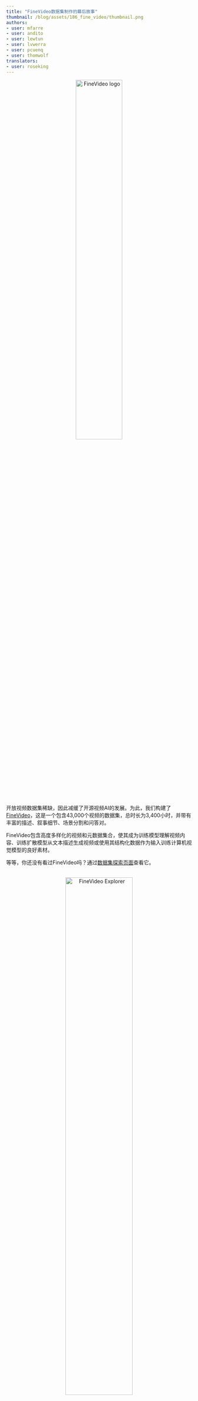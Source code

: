 ```yaml
---
title: "FineVideo数据集制作的幕后故事" 
thumbnail: /blog/assets/186_fine_video/thumbnail.png
authors:
- user: mfarre
- user: andito
- user: lewtun
- user: lvwerra
- user: pcuenq
- user: thomwolf
translators:
- user: roseking
---
```

<center>
    <img src="https://huggingface.co/datasets/huggingface/documentation-images/resolve/main/finevideo/logo.png" alt="FineVideo logo" style="width: 50%;"><br>
</center>

开放视频数据集稀缺，因此减缓了开源视频AI的发展。为此，我们构建了[FineVideo](https://huggingface.co/spaces/HuggingFaceFV/FineVideo-Explorer)，这是一个包含43,000个视频的数据集，总时长为3,400小时，并带有丰富的描述、叙事细节、场景分割和问答对。

FineVideo包含高度多样化的视频和元数据集合，使其成为训练模型理解视频内容、训练扩散模型从文本描述生成视频或使用其结构化数据作为输入训练计算机视觉模型的良好素材。

等等，你还没有看过FineVideo吗？通过[数据集探索页面](https://huggingface.co/spaces/HuggingFaceFV/FineVideo-Explorer)查看它。

<center>
    <br>
    <a href="https://huggingface.co/spaces/HuggingFaceFV/FineVideo-Explorer">
        <img src="https://huggingface.co/datasets/huggingface/documentation-images/resolve/main/finevideo/finevideo.gif" alt="FineVideo Explorer" style="width: 60%;">
    </a>
    <br><br>
</center>

## 目录
- [目录](#目录)
- [关于这篇博客文章](#关于这篇博客文章)
- [构建原始数据集](#构建原始数据集)
  - [过滤YouTube-Commons](#过滤youtube-commons)
  - [下载视频](#下载视频)
- [保留动态内容](#保留动态内容)
  - [词密度过滤](#词密度过滤)
  - [视觉动态性过滤](#视觉动态性过滤)
- [视频分类](#视频分类)
  - [自定义构建的分类法](#自定义构建的分类法)
  - [内容标注](#内容标注)
  - [分类法反馈循环 - 内容标注](#分类法反馈循环---内容标注)
- [贡献描述性元数据](#贡献描述性元数据)
  - [长视频 & Gemini 1.5 Pro](#长视频--gemini-15-pro)
  - [内容选择](#内容选择)
  - [使用Gemini 1.5 Pro和GPT4o进行结构化输出标注](#使用gemini-15-pro和gpt4o进行结构化输出标注)
- [精细对齐和异常过滤](#精细对齐和异常过滤)
- [未来工作](#未来工作)

## 关于这篇博客文章
在这篇博客文章中，我们分享了开发FineVideo的技术细节和代码：从[YouTube-Commons](https://huggingface.co/datasets/PleIAs/YouTube-Commons)中的190万个视频开始，到最终获得44,000个带有详细标注的视频。

一个好的开始方式是查看我们旅程的不同步骤。这些步骤涉及内容过滤、标注和输出结构化。

<center>
    <br>
    <img src="https://huggingface.co/datasets/huggingface/documentation-images/resolve/main/finevideo/dataset-creation.png" alt="Dataset Creation" style="width: 70%;">
    <figcaption style="font-style: italic;">FineVideo视频过滤和标注管道</figcaption>
    <br><br>
</center>

在接下来的部分中，我们将讨论每个步骤，并提供相关代码部分的参考。如果你更喜欢直接浏览代码，请查看我们在[Github](https://github.com/mfarre/fineVideo)上的FineVideo仓库。

首先，让我们看看我们是如何获得初始的YouTube视频列表并应用一些初步过滤的。
<br>
## 构建原始数据集

我们的旅程从[YouTube-Commons](https://huggingface.co/datasets/PleIAs/YouTube-Commons)开始：这是一个包含在YouTube上共享的CC-By许可下的视频音频转录的集合。该项目由[PleIAs](https://pleias.fr/)创建并维护，作为其语料库收集项目的一部分。
<br>
### 过滤YouTube-Commons

YouTube Commons包含多种语言的视频和转录，我们的初始任务是将其内容缩小到同一种语言。

我们过滤YouTube-Commons中的英语视频，同时收集相关元数据。通过这种初步过滤，我们收集了190万个视频、它们的闭 captions 和元数据。

以下是一些过滤和保留的元数据字段的详细信息：

**过滤**

<div style="text-align: center;margin: auto; width: 80%;">

| **字段** | **过滤值** | **描述** |
| --- | --- | --- |
| original_language | en | 英语视频 |
| transcription_language | en | 英语转录 |
</div>
<br>

**元数据字段**

<div style="text-align: center;margin: auto; width: 80%;">

  <details>
    <summary>点击展开元数据字段</summary>
    <table style="width: 100%; margin-top: 10px;">
      <tr>
        <th>字段</th>
        <th>描述</th>
      </tr>
      <tr>
        <td>acodec</td>
        <td>音频编解码器</td>
      </tr>
      <tr>
        <td>age_limit</td>
        <td>YouTube视频的年龄限制</td>
      </tr>
      <tr>
        <td>categories</td>
        <td>YouTube视频类别</td>
      </tr>
      <tr>
        <td>channel</td>
        <td>YouTube频道</td>
      </tr>
      <tr>
        <td>channel_follower_count</td>
        <td>频道订阅用户数量</td>
      </tr>
      <tr>
        <td>channel_id</td>
        <td>YouTube频道标识符</td>
      </tr>
      <tr>
        <td>character_count</td>
        <td>闭 captions 中的字符数</td>
      </tr>
      <tr>
        <td>comment_count</td>
        <td>YouTube评论数量</td>
      </tr>
      <tr>
        <td>description</td>
        <td>YouTube视频描述</td>
      </tr>
      <tr>
        <td>duration_string</td>
        <td>视频时长，格式为hh:mm:ss</td>
      </tr>
      <tr>
        <td>license</td>
        <td>视频许可证</td>
      </tr>
      <tr>
        <td>like_count</td>
        <td>YouTube视频点赞数量</td>
      </tr>
      <tr>
        <td>resolution</td>
        <td>视频分辨率，格式为宽度x高度</td>
      </tr>
      <tr>
        <td>tags</td>
        <td>YouTube视频的自由文本标签</td>
      </tr>
      <tr>
        <td>text</td>
        <td>闭 captions</td>
      </tr>
      <tr>
        <td>title</td>
        <td>YouTube视频标题</td>
      </tr>
      <tr>
        <td>upload_date</td>
        <td>YouTube上传日期</td>
      </tr>
      <tr>
        <td>vcodec</td>
        <td>视频编解码器</td>
      </tr>
      <tr>
        <td>video_id</td>
        <td>YouTube视频标识符</td>
      </tr>
      <tr>
        <td>view_count</td>
        <td>YouTube观看次数</td>
      </tr>
      <tr>
        <td>word_count</td>
        <td>闭 captions 中的单词数</td>
      </tr>
    </table>
  </details>
</div>
<br>

内容过滤和元数据收集的代码可在此处找到 [[链接](https://github.com/mfarre/fineVideo/blob/main/rawdataset/filter-yt-commons.py)]

### 下载视频

一旦我们有了190万个目标视频列表，我们成功下载了180万个视频（一些视频被频道所有者删除，一些视频更改了权限）。

我们探索了两种不同的分布式下载方法。

<u><b>选项1：Video2dataset</b></u>

video2dataset是一个开源项目 [[链接](https://github.com/iejMac/video2dataset)]，专注于分布式视频下载、转换和打包为不同的数据集格式。该项目原生支持Slurm工作负载管理器，因此我们可以在我们的CPU集群上运行它。

<center>
    <br>
    <img src="https://huggingface.co/datasets/huggingface/documentation-images/resolve/main/finevideo/video2dataset_overview.png" alt="Dataset Creation" style="width: 60%;">
    <figcaption style="font-style: italic;">来源：Video2Dataset GitHub页面</figcaption>
    <br><br>
</center>

由于我们所有集群实例都通过相同的公共IP访问互联网，我们为项目贡献了指定代理的可能性，以方便视频下载。虽然该功能尚未合并，但你可以通过我们的PR [[链接](https://github.com/iejMac/video2dataset/pull/350)] 修补video2dataset以使用代理功能。

<br>
<u><b>选项2：云批处理作业</b></u>
<br><br>
大多数云提供商都有通过简单定义执行每项作业的实例类型、定义队列并提供包含将执行的代码的容器来运行作业的可能性。

我们使用Google Cloud和AWS运行一个自制的Docker容器，使用[ytdlp](https://github.com/yt-dlp/yt-dlp)下载视频和元数据，并将结果推送到S3。

构建Docker容器的文件可在此处找到 [[代码](https://github.com/mfarre/fineVideo/tree/main/rawdataset/ytdlps3)]。

<u><b>我们的结论</b></u>

虽然Video2Dataset在有代理的情况下是可行的，并允许我们进行额外的处理步骤，但我们能够对代理进行的每秒请求数成为了瓶颈。这使我们转向云批处理作业。

## 保留动态内容

在我们的最佳视频搜索中，我们将选择范围缩小到既有视觉动作又有中等快速语速的内容。我们通过词密度过滤和视觉动态性过滤来实现这一点。

### 词密度过滤

我们以视频中的词密度作为音频动态性的代理。词密度的定义为：

`词密度 = 闭 captions 中的单词数 / 视频总时长（秒）`

通过在不同密度阈值下采样并视觉评估内容质量，我们决定删除词密度低于0.5词/秒的所有视频。

示例：

<div style="text-align: center;margin: auto; width: 50%;">

| **词密度** | **示例** |
| --- | --- |
| 0.25 | <iframe width="200" height="113" src="https://www.youtube.com/embed/mqAeYCSP1wA" frameborder="0" allow="accelerometer; autoplay; clipboard-write; encrypted-media; gyroscope; picture-in-picture" allowfullscreen></iframe> |
| 0.5  | <iframe width="200" height="113" src="https://www.youtube.com/embed/eLtOfmzdU_o" frameborder="0" allow="accelerometer; autoplay; clipboard-write; encrypted-media; gyroscope; picture-in-picture" allowfullscreen></iframe> |
| 0.75 | <iframe width="200" height="113" src="https://www.youtube.com/embed/nx9yfGgXK6s" frameborder="0" allow="accelerometer; autoplay; clipboard-write; encrypted-media; gyroscope; picture-in-picture" allowfullscreen></iframe> |
| 1.0  | <iframe width="200" height="113" src="https://www.youtube.com/embed/7xMDfivSrkg" frameborder="0" allow="accelerometer; autoplay; clipboard-write; encrypted-media; gyroscope; picture-in-picture" allowfullscreen></iframe> |

</div>

词密度过滤和探索示例的代码可在此处找到 [[链接](https://github.com/mfarre/fineVideo/blob/main/dynamicfilters/worddensityfiltering.py)]

### 视觉动态性过滤

我们重新利用FFMPEG的[Freezedetect过滤器](https://ffmpeg.org/ffmpeg-filters.html#freezedetect)来判断视频的动态性。虽然此过滤器旨在识别视频中的冻结部分（多个相同帧连续放置），但我们可以通过将`noise`参数设置为非常高的值来识别低运动块。

我们不是在整个视频上运行freezedetect，而是通过时间片段分析视频，并根据被分类为静态的片段数量来投票视频是否静态。通过手动评估，我们设置了一个阈值，如果分析的片段中有40%是低运动的，则丢弃该视频。

经过此过滤后丢弃的一些内容类型：
<div style="text-align: center;margin: auto; width: 50%;">

| **类型** | **示例** |
| --- | --- |
| 静态图像配音乐 | <iframe width="200" height="113" src="https://www.youtube.com/embed/-3PjwEGxu9w" frameborder="0" allow="accelerometer; autoplay; clipboard-write; encrypted-media; gyroscope; picture-in-picture" allowfullscreen></iframe> |
| 演示屏幕录制 | <iframe width="200" height="113" src="https://www.youtube.com/embed/-72DqMfjtF8" frameborder="0" allow="accelerometer; autoplay; clipboard-write; encrypted-media; gyroscope; picture-in-picture" allowfullscreen></iframe> |
| 高度静态的人对着摄像头说话 | <iframe width="200" height="113" src="https://www.youtube.com/embed/0-KRYKbg_T8" frameborder="0" allow="accelerometer; autoplay; clipboard-write; encrypted-media; gyroscope; picture-in-picture" allowfullscreen></iframe> |

</div>

分类视频动态性的DockerFile和代码可在此处找到 [[链接](https://github.com/mfarre/fineVideo/tree/main/dynamicfilters/videodynamismfiltering)]

从分析的180万个视频中，经过此步骤后我们保留了60万个动态视频。在这一阶段，我们深入研究视频内容，这对于确保数据集的多样性至关重要。

## 视频分类

为了实现最多样化的内容选择，我们使用闭 captions 和YouTube元数据对60万个过滤后的资产进行分类。为了在分类过程中获得控制，我们创建了一个分类法，并指导标注过程以遵循该分类法。

### 自定义构建的分类法

我们使用GPT4-o引导自定义构建的分类法，并由信息科学家审查和调整。该分类法包含126个细分类别，分为多个层次。这种多层次的方法允许FineVideo的用户根据其特定用例对数据集进行切片。

![分类法](https://huggingface.co/datasets/huggingface/documentation-images/resolve/main/finevideo/taxonomy.png)

分类法也可在JSON中找到 [[链接](https://github.com/mfarre/fineVideo/blob/main/videocategorization/content_taxonomy.json)]

通过初始版本的分类法，我们开始内容标注，并通过查看内容标注的结果，在信息科学家的帮助下，我们相应地调整了分类法。

### 内容标注

我们使用Llama 3.1 70B通过Text Generation Inference [TGI](https://github.com/huggingface/text-generation-inference) [[代码](https://github.com/mfarre/fineVideo/tree/main/videocategorization)]对视频进行分类。

提示需要多次迭代以确保答案严格是我们分类法中的一个类别。在我们的提示评估过程中，我们发现通过从提示中删除现有的YouTube标签和类别，结果的质量显著提高：YouTube元数据使Llama 3.1生成的文本偏向于YouTube提供的类别之一。

```python
prompt_template = """
给定这些类别：{leaves}
根据其闭 captions 和一些元数据细节对YouTube视频进行分类。仅返回所选类别，不要返回其他内容！
标题：{title}
描述：{description}
频道：{channel}
闭 captions：{closed_caption}
"""
```

### 分类法反馈循环 - 内容标注

<center>
    <img src="https://huggingface.co/datasets/huggingface/documentation-images/resolve/main/finevideo/categorization-feedback-loop.png" alt="Categorization feedback loop" style="width: 40%;">
    <figcaption style="font-style: italic;">分类法调整在内容分类过程中的反馈循环</figcaption>
    <br><br>
</center>

信息科学家的角色之一是随着时间的推移对分类法进行调整，以添加新类别或在需要时增加一些额外的区分度。

使用LLMs进行内容分类将分类法的调整时间从几个月/年缩短到几小时。此外，在某些情况下，我们创建了专门用于丢弃敏感视频的类别，例如属于`Firearms & Weapons`和`Substance Use & Drugs`的视频。

## 贡献描述性元数据

在这一阶段，我们有三个视频级别的元数据来源：
* 视频类别（使用Llama 3.1推断）
* YouTube元数据（标题、描述）
* YouTube-Commons的转录

为了在视频理解领域做出贡献，我们决定深入到时间码级别的元数据，例如活动、对象、叙事和编辑方面。

虽然我们考虑过将人工标注作为主动学习设置的一部分，其中一个或多个模型提出标注，人工进行QA步骤，但我们发现Gemini是一个很好的解决方案，特别是在我们限制了输入视频长度和输出格式的情况下。

### 长视频 & Gemini 1.5 Pro

我们深入研究了Gemini 1.5 Pro，迭代我们的提示并测试了不同内容长度。

由于其限制为1M个token，这大约相当于~1小时的视频，我们被迫丢弃超过1小时的视频。

为了克服这种情况，我们尝试加速超过1小时的视频，以便适应Gemini的上下文。

<center>
    <br>
    <img src="https://huggingface.co/datasets/huggingface/documentation-images/resolve/main/finevideo/gemini-context-cartoon.png" alt="Gemini context" style="width: 80%;">
    <figcaption style="font-style: italic;">探索：加速视频以适应Gemini的上下文</figcaption>
    <br><br>
</center>

虽然在高层次上似乎有效，但当我们开始查看细节时，我们发现只有视频的前几分钟被准确标注。

发现质量在长视频上下降，我们想知道这是否会影响我们其余的视频？通过采样不同长度的视频并检查标注的视频覆盖率，我们发现超过10分钟的视频质量有所下降。

为了与我们的目标一致，即向社区提供高质量的数据，我们丢弃了超过10分钟的视频。

### 内容选择

由于每小时的视频使用Gemini标注成本超过5美元，我们不能标注所有经过过滤的视频。因此，我们希望确保在所有主题上都有良好的覆盖，并在内容多样性和预算之间找到一个良好的平衡。我们将此大小约束设置为4,000小时的视频。

为了从60万个视频中选择4,000小时的内容，我们准备了一个算法，该算法平衡了内容类别、用户参与度和频道代表性，以达到目标时长。

<div style="display: flex; align-items: flex-start;">

  <!-- 左侧图片 -->
  <div style="flex: 1; text-align: center;">
    <img src="https://huggingface.co/datasets/huggingface/documentation-images/resolve/main/finevideo/oracle-flow.png" alt="Oracle Flow" style="max-width: 100%; height: auto;clip-path: inset(0px 0px 3px 0px);">
    <p><em>算法流程图</em></p>
  </div>

  <!-- 右侧文本 -->
  <div style="flex: 1; padding-left: 20px;">
    <br><br><br>
    <h3>内容选择算法的一些关键部分：</h3>
    <ul>
      <li><strong>活动评分</strong>：我们通过结合评论、观看和点赞数量计算每个视频的参与度指标，并赋予不同权重。此评分有助于优先考虑与观众产生共鸣的视频。</li><br><br>
      <li><strong>视频选择</strong>：此步骤迭代选择视频以达到目标时长，同时确保多样性。它在高参与度内容和各种类别及频道的代表性之间进行平衡，使用惩罚系统避免任何单一频道的过度代表。</li><br><br>
      <li><strong>最终调整</strong>：我们调整选择以尽可能接近目标时长，而不超过它。它按时长对选定的视频进行排序，并将它们添加到最终列表中，直到达到最接近目标总时长的可能。</li>
    </ul>
  </div>
</div>

<!-- 图片和文本下方的附加文本 -->
<div style="margin-top: 20px;">
  <p>代码可在此处找到 <a href="https://github.com/mfarre/fineVideo/blob/main/contentselection/oracle.py" target="_blank">[链接]</a>。</p>
</div>

<br>

### 使用Gemini 1.5 Pro和GPT4o进行结构化输出标注

<u><b>为什么需要结构化数据？</b></u>

我们构建FineVideo的目标之一是提供结构化数据，以赋能我们的社区：如果你正在研究多模态LLMs，你可以对数据进行切片，并决定哪些类别适合你的预训练或微调组合。如果你更关注计算机视觉，你可以直接使用数据集来训练基于FineVideo中包含的数值类别的分类器，例如动态性评分、场景边界或音视频相关性评分。

<u><b>结构化数据和Gemini 1.5</u></b>

Gemini 1.5 Pro允许通过提供模式生成基于JSON的输出。我们探索了这一功能，并很快意识到两个问题：

- 我们无法将原始模式适应Gemini，因为我们的模式非常复杂
- 当我们尝试使用稍微简化的模式（仍然相当复杂）时，Gemini结果的质量显著下降：大多数场景类型的数据（角色、活动、道具）丢失。我们尝试将提示拆分为多个提示，并将不同的提示匹配到模式的不同部分，但没有取得太大成功。

我们观察到的完全符合其他研究人员的经验：添加具体的模式约束可能会降低性能。（[Let Me Speak Freely? A Study on the Impact of Format Restrictions on Performance of Large Language Models](https://huggingface.co/papers/2408.02442)）。

我们的解决方案依赖于使用Gemini 1.5生成自由文本，并添加第二步处理步骤，将Gemini的结果与我们的模式对齐。

我们使用的Gemini提示如下：

```
研究视频并提供以下关于视频和构成它的语义场景的详细信息：

- characterList: 在整个视频中出现的角色列表，以及一个视觉描述，应该允许我只看一张他们的图片就能识别他们。
- scenes: 场景列表，具有以下属性：
  - 场景的开始/结束时间戳
  - 场景中出现的所有角色列表
  - 所有活动及其时间戳列表
  - 所有道具及其时间戳列表
  - 所有视频编辑细节及其开始/结束时间戳列表。细节包括过渡、效果、音乐以及建议，如可以删除的场景片段及其原因
  - 场景情绪，并附上视觉效果、音频和上下文如何贡献的说明。使用以下分类法，仅返回名称：{"moods":{"Positive":[{"name":"Happy","description":"Feeling joyful, content, or delighted."},{"name":"Excited","description":"Feeling enthusiastic, energetic, or eager."},{"name":"Calm","description":"Feeling peaceful, relaxed, or serene."},{"name":"Grateful","description":"Feeling appreciative or thankful."},{"name":"Proud","description":"Feeling satisfied with one's achievements or the achievements of others."}],"Negative":[{"name":"Sad","description":"Feeling down, unhappy, or sorrowful."},{"name":"Angry","description":"Feeling irritated, frustrated, or furious."},{"name":"Anxious","description":"Feeling nervous, worried, or uneasy."},{"name":"Lonely","description":"Feeling isolated, disconnected, or abandoned."},{"name":"Bored","description":"Feeling uninterested, disengaged, or restless."}],"Neutral":[{"name":"Indifferent","description":"Feeling neither particularly positive nor negative."},{"name":"Content","description":"Feeling satisfied but not overly excited."},{"name":"Curious","description":"Feeling interested or inquisitive without strong emotion."},{"name":"Confused","description":"Feeling uncertain or unclear but without strong negative feelings."},{"name":"Pensive","description":"Feeling thoughtful or reflective without strong emotional engagement."}]}}
    - 场景内的特定情绪变化时刻，报告时间戳以及我们在任何维度（视觉/听觉）中的过渡
  - 场景叙事进展和情节发展
    - 场景内的特定叙事时刻。报告时间戳和发生的事情
  - 角色互动和动态描述及其开始/结束时间戳
  - 特定主题元素和描述
  - 特定相关事件，以创建更深层次的意义和潜台词，未明确说明但有助于内容的丰富性和深度，时间戳和描述
  - 场景动态性评分。评分范围为0到1。1为高度动态
  - 音视频相关性评分。评分范围为0到1。0表示我们看到的内容与语音不相关，1表示高度相关

- storylines: 找到的不同故事线列表以及哪些场景属于它。
  - 指定高潮（场景和时间戳），如果内容呈现叙事故事，或者更像是一个事实或非叙事信息的集合
  - 如果有不属于故事线的场景，解释这些场景如何对视频做出贡献
- 从整体视频和故事线来看，哪些视频片段可以修剪以使其更具动态性？
- q&a: 关于视频的5个问答列表，重点关注细节（对象和/或活动）、整体故事推理和情绪。尽可能关注音频和视频中捕捉到的Q&A方面，仅通过查看转录难以获得。
```
<br>
<u><b>添加Instructor</u></b>

一旦Gemini处理了结果，我们使用[Instructor](https://github.com/jxnl/instructor/)对其进行解析：一个基于Pydantic的库，用于在给定模式的情况下实现结构化输出。请参见下表中的示例。

Instructor允许我们使用不同的模型来将Gemini的自由文本转换为我们定义的Pydantic模式。我们尝试了Gemini和GPT4o，并最终选择了GPT4o，因为其成功率更高。

<div style="text-align: center;margin: auto; width: 100%; font-size: 12px;">
<table>
  <thead>
    <tr>
      <th><strong>视频</strong></th>
      <th><strong>Gemini输出</strong></th>
      <th><strong>Instructor输出</strong></th>
    </tr>
  </thead>
  <tbody>
    <tr>
      <td>
        <iframe width="200" height="113" src="https://www.youtube.com/embed/-E9Te2S1gXY" frameborder="0" allow="accelerometer; autoplay; clipboard-write; encrypted-media; gyroscope; picture-in-picture" allowfullscreen></iframe>
      </td>
      <td>
        <pre style="line-height: 1.0;"><code>

CharacterList:
Man Slim build, brown eyes, shaved sides, black hoodie with colorful logo, black pants.
Scenes
Scene 1
Start 0:00 End 0:55
Characters: [Man]
Activities:
Introduces bus
Describes peaceful location with cows
Props: Bus, cows, deck.
Mood:Excited, adventure.
Narrative Progression:
Introduction to bus.
Tour begins outside, highlighting nature and relaxation.
Dynamism Score 0.7 
Audio-Visual Correlation 1
        </code></pre>
      </td>
      <td>
        <pre style="line-height: 1.0;"><code>
{
  "title": "Bertie the Bus Tour",
  "description": "Guided tour of converted bus.",
  "characterList": [
    {
      "name": "Narrator",
      "description": "Slim build, brown eyes, shaved sides, black hoodie with colorful logo, black pants."
    }
  ],
  "scenes": [
    {
      "sceneId": 1,
      "title": "Introduction to Bus",
      "timestamps": {
        "start": "0:00",
        "end": "0:55"
      },
      "cast": ["Narrator"],
      "activities": [
        "Narrator speaks in front of bus",
        "Shows outdoor deck with chairs, cows nearby."
      ],
      "props": ["Bus", "Deck", "Cows"],
      "mood": "Excited, adventure."
    }
  ],
  "dynamismScore": 0.7,
  "audioVisualCorrelation": 1
}
        </code></pre>
      </td>
    </tr>
  </tbody>
</table>

</div>

<br>
值得注意的是，Gemini的内容过滤会丢弃一些视频，这是使用Gemini时可能发生的情况。在我们的案例中，由于我们目标的内容量，Gemini过滤掉的总分钟数可以忽略不计。

标注视频的完整代码可在此处找到 [[链接](https://github.com/mfarre/fineVideo/blob/main/contentannotation/video2annotation.py)]。
<br>
## 精细对齐和异常过滤

在视频标注并将其数据正确对齐到我们的模式后，我们查看数据的时域，并确保其与视频对齐：Gemini 1.5以每秒1帧的速度读取视频，而视频通常有25-29帧每秒。在我们的精细对齐中，我们确保Gemini 1.5提供的场景边界与视频中的正确帧匹配。

我们还使用这种时域对齐来丢弃Gemini停止提供有用数据且视频部分被错误标注的情况。请注意，由于我们在管道早期丢弃了所有超过10分钟的内容，因此质量差的数据视频数量可以忽略不计（低于0.5%）。

<center>
    <br>
    <img src="https://huggingface.co/datasets/huggingface/documentation-images/resolve/main/finevideo/fine-alignment.png" alt="Fine Alignment" style="width: 60%;">
    <figcaption style="font-style: italic;">精细元数据 - 视频场景边界到镜头对齐作为丢弃异常值的机制</figcaption>
    <br><br>
</center>

视频对齐的代码可在此处找到 [[链接](https://github.com/mfarre/fineVideo/blob/main/finealignment/video_alignment.py)]

## 未来工作

我们目前正在准备使用FineVideo训练多模态LLM，我们计划在完成后与社区分享模型权重和训练配方。

我们也对FineVideo的其他扩展持开放态度，请告诉我们你希望看到什么！
